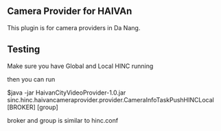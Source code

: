## Camera Provider for HAIVAn

This plugin is for camera providers in Da Nang. 

## Testing

Make sure you have Global and Local HINC running

then you can run

$java -jar HaivanCityVideoProvider-1.0.jar sinc.hinc.haivancameraprovider.provider.CameraInfoTaskPushHINCLocal [BROKER] [group]

broker and group is similar to hinc.conf



